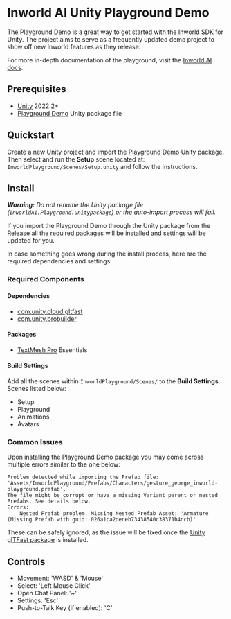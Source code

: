 # Inworld AI Unity Playground Demo
The Playground Demo is a great way to get started with the Inworld SDK for Unity. The project aims to serve as a frequently updated demo project to show off new Inworld features as they release.

For more in-depth documentation of the playground, visit the [Inworld AI docs](https://docs.inworld.ai/docs/tutorial-integrations/Unity/unity-playground/).

## Prerequisites
- [Unity](https://unity.com/download) 2022.2+
- [Playground Demo](https://github.com/inworld-ai/inworld-unity-playground/) Unity package file

## Quickstart
Create a new Unity project and import the [Playground Demo](https://github.com/inworld-ai/inworld-unity-playground/releases/latest) Unity package. Then select and run the **Setup** scene located at: `InworldPlayground/Scenes/Setup.unity` and follow the instructions.

## Install
***Warning:** Do not rename the Unity package file (`InworldAI.Playground.unitypackage`) or the auto-import process will fail.*

If you import the Playground Demo through the Unity package from the [Release](https://github.com/inworld-ai/inworld-unity-playground/releases/latest) all the required packages will be installed and settings will be updated for you.

In case something goes wrong during the install process, here are the required dependencies and settings:

### Required Components

#### Dependencies

- [com.unity.cloud.gltfast](https://docs.unity3d.com/Packages/com.unity.cloud.gltfast@6.0/manual/index.html)
- [com.unity.probuilder](https://docs.unity3d.com/Packages/com.unity.probuilder@6.0/manual/index.html)

#### Packages

- [TextMesh Pro](https://docs.unity3d.com/Manual/com.unity.textmeshpro.html) Essentials

#### Build Settings
Add all the scenes within `InworldPlayground/Scenes/` to the **Build Settings**. Scenes listed below:

- Setup
- Playground
- Animations
- Avatars

### Common Issues

Upon installing the Playground Demo package you may come across multiple errors similar to the one below:
```
Problem detected while importing the Prefab file: 'Assets/InworldPlayground/Prefabs/Characters/gesture_george_inworld-playground.prefab'.
The file might be corrupt or have a missing Variant parent or nested Prefabs. See details below.
Errors:
	Nested Prefab problem. Missing Nested Prefab Asset: 'Armature (Missing Prefab with guid: 026a1ca2deceb73438540c38371b4dcb)'
```
These can be safely ignored, as the issue will be fixed once the [Unity glTFast package](https://docs.unity3d.com/Packages/com.unity.cloud.gltfast@6.0/manual/index.html) is installed.

## Controls
- Movement: 'WASD' & 'Mouse'
- Select: 'Left Mouse Click'
- Open Chat Panel: '~'
- Settings: 'Esc'
- Push-to-Talk Key (if enabled): 'C'




